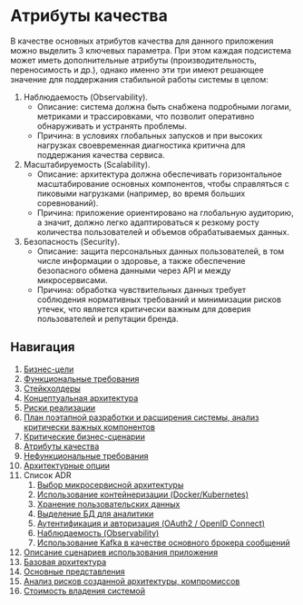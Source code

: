 # Атрибуты качества

В качестве основных атрибутов качества для данного приложения можно выделить 3 ключевых параметра. При этом каждая подсистема может иметь дополнительные атрибуты (производительность, переносимость и др.), однако именно эти три имеют решающее значение для поддержания стабильной работы системы в целом:
1. Наблюдаемость (Observability).
   * Описание: система должна быть снабжена подробными логами, метриками и трассировками, что позволит оперативно обнаруживать и устранять проблемы.
   * Причина: в условиях глобальных запусков и при высоких нагрузках своевременная диагностика критична для поддержания качества сервиса.
2. Масштабируемость (Scalability).
   * Описание: архитектура должна обеспечивать горизонтальное масштабирование основных компонентов, чтобы справляться с пиковыми нагрузками (например, во время больших соревнований).
   * Причина: приложение ориентировано на глобальную аудиторию, а значит, должно легко адаптироваться к резкому росту количества пользователей и объемов обрабатываемых данных.
3. Безопасность (Security).
   * Описание: защита персональных данных пользователей, в том числе информации о здоровье, а также обеспечение безопасного обмена данными через API и между микросервисами.
   * Причина: обработка чувствительных данных требует соблюдения нормативных требований и минимизации рисков утечек, что является критически важным для доверия пользователей и репутации бренда.

## Навигация

1. [Бизнес-цели](https://github.com/f0rw4rd-dev/sb-final-project/blob/main/business_objectives.md)
2. [Функциональные требования](https://github.com/f0rw4rd-dev/sb-final-project/blob/main/functional_requirements.md)
3. [Стейкхолдеры](https://github.com/f0rw4rd-dev/sb-final-project/blob/main/stakeholders.md)
4. [Концептуальная архитектура](https://github.com/f0rw4rd-dev/sb-final-project/blob/main/concept_architecture.md)
5. [Риски реализации](https://github.com/f0rw4rd-dev/sb-final-project/blob/main/implementation_risks.md)
6. [План поэтапной разработки и расширения системы, анализ критически важных компонентов](https://github.com/f0rw4rd-dev/sb-final-project/blob/main/development_plan.md)
7. [Критические бизнес-сценарии](https://github.com/f0rw4rd-dev/sb-final-project/blob/main/critical_business_scenarios.md)
8. [Атрибуты качества](https://github.com/f0rw4rd-dev/sb-final-project/blob/main/quality_attributes.md)
9. [Нефункциональные требования](https://github.com/f0rw4rd-dev/sb-final-project/blob/main/nonfunctional_requirements.md)
10. [Архитектурные опции](https://github.com/f0rw4rd-dev/sb-final-project/blob/main/architectural_options.md)
11. Список ADR
    1. [Выбор микросервисной архитектуры](https://github.com/f0rw4rd-dev/sb-final-project/blob/main/adr_01.md)
    2. [Использование контейнеризации (Docker/Kubernetes)](https://github.com/f0rw4rd-dev/sb-final-project/blob/main/adr_02.md)
    3. [Хранение пользовательских данных](https://github.com/f0rw4rd-dev/sb-final-project/blob/main/adr_03.md)
    4. [Выделение БД для аналитики](https://github.com/f0rw4rd-dev/sb-final-project/blob/main/adr_04.md)
    5. [Аутентификация и авторизация (OAuth2 / OpenID Connect)](https://github.com/f0rw4rd-dev/sb-final-project/blob/main/adr_05.md)
    6. [Наблюдаемость (Observability)](https://github.com/f0rw4rd-dev/sb-final-project/blob/main/adr_06.md)
    7. [Использование Kafka в качестве основного брокера сообщений](https://github.com/f0rw4rd-dev/sb-final-project/blob/main/adr_07.md)
12. [Описание сценариев использования приложения](https://github.com/f0rw4rd-dev/sb-final-project/blob/main/use_cases.md)
13. [Базовая архитектура](https://github.com/f0rw4rd-dev/sb-final-project/blob/main/basic_architecture.md)
14. [Основные представления](https://github.com/f0rw4rd-dev/sb-final-project/blob/main/views.md)
15. [Анализ рисков созданной архитектуры, компромиссов](https://github.com/f0rw4rd-dev/sb-final-project/blob/main/architecture_risks.md)
16. [Стоимость владения системой](https://github.com/f0rw4rd-dev/sb-final-project/blob/main/costs.md)